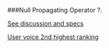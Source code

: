 ﻿###Null Propagating Operator  ?.

[See discussion and specs](https://roslyn.codeplex.com/discussions/540883)

[User voice 2nd highest ranking](http://visualstudio.uservoice.com/forums/121579-visual-studio/suggestions/3990187-add-operator-to-c)

